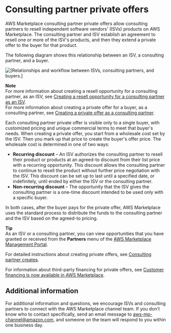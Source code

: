 # Consulting partner private offers<a name="consulting-partner-offers"></a>

AWS Marketplace consulting partner private offers allow consulting partners to resell independent software vendors' \(ISVs\) products on AWS Marketplace\. The consulting partner and ISV establish an agreement to resell one or more of the ISV's products, and then they extend a private offer to the buyer for that product\.

The following diagram shows this relationship between an ISV, a consulting partner, and a buyer\.

 ![\[Relationships and workflow between ISVs, consulting partners, and buyers.\]](http://docs.aws.amazon.com/marketplace/latest/userguide/images/consulting-partner-relationships.png) 

**Note**  
For more information about creating a resell opportunity for a consulting partner, as an ISV, see [Creating a resell opportunity for a consulting partner as an ISV](consulting-partner-isv-info.md)\.  
For more information about creating a private offer for a buyer, as a consulting partner, see [Creating a private offer as a consulting partner](consulting-partner-info.md)\.

Each consulting partner private offer is visible only to a single buyer, with customized pricing and unique commercial terms to meet that buyer's needs\. When creating a private offer, you start from a wholesale cost set by the ISV\. Then you mark up that price to create the buyer's offer price\. The wholesale cost is determined in one of two ways:
+ **Recurring discount** – An ISV authorizes the consulting partner to resell their product or products at an agreed\-to discount from their list price with a recurring opportunity\. This discount allows the consulting partner to continue to resell the product without further price negotiation with the ISV\. This discount can be set up to last until a specified date, or indefinitely, until ended by either the ISV or the consulting partner\.
+ **Non\-recurring discount** – The opportunity that the ISV gives the consulting partner is a one\-time discount intended to be used only with a specific buyer\. 

In both cases, after the buyer pays for the private offer, AWS Marketplace uses the standard process to distribute the funds to the consulting partner and the ISV based on the agreed\-to pricing\.

**Tip**  
As an ISV or a consulting partner, you can view opportunities that you have granted or received from the **Partners** menu of the [AWS Marketplace Management Portal](http://aws.amazon.com/marketplace/management/)\.

For detailed instructions about creating private offers, see [Consulting partner creates](https://s3.us-west-2.amazonaws.com/external-mp-channel-partners/Consulting+Partner+Creates+(1).pdf)\.

For information about third\-party financing for private offers, see [Customer financing is now available in AWS Marketplace](https://s3.us-west-2.amazonaws.com/external-mp-channel-partners/Financing+External+Briefing+Document+Customer+Facing.pdf)\.

## Additional information<a name="consulting-partner-additional-information"></a>

For additional information and questions, we encourage ISVs and consulting partners to connect with the AWS Marketplace channel team\. If you don’t know who to contact specifically, send an email message to [aws\-mp\-channel@amazon\.com](mailto://aws-mp-channel@amazon.com), and someone on the team will respond to you within one business day\.